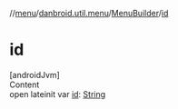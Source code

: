 //[menu](../../index.md)/[danbroid.util.menu](../index.md)/[MenuBuilder](index.md)/[id](id.md)



# id  
[androidJvm]  
Content  
open lateinit var [id](id.md): [String](https://kotlinlang.org/api/latest/jvm/stdlib/kotlin/-string/index.html)  



